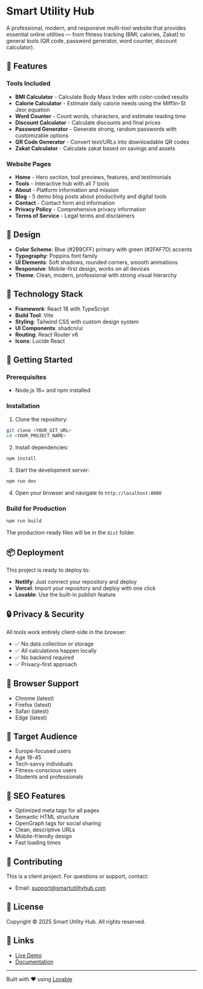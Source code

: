 # Smart Utility Hub

A professional, modern, and responsive multi-tool website that provides essential online utilities — from fitness tracking (BMI, calories, Zakat) to general tools (QR code, password generator, word counter, discount calculator).

## 🌟 Features

### Tools Included
- **BMI Calculator** - Calculate Body Mass Index with color-coded results
- **Calorie Calculator** - Estimate daily calorie needs using the Mifflin-St Jeor equation
- **Word Counter** - Count words, characters, and estimate reading time
- **Discount Calculator** - Calculate discounts and final prices
- **Password Generator** - Generate strong, random passwords with customizable options
- **QR Code Generator** - Convert text/URLs into downloadable QR codes
- **Zakat Calculator** - Calculate zakat based on savings and assets

### Website Pages
- **Home** - Hero section, tool previews, features, and testimonials
- **Tools** - Interactive hub with all 7 tools
- **About** - Platform information and mission
- **Blog** - 5 demo blog posts about productivity and digital tools
- **Contact** - Contact form and information
- **Privacy Policy** - Comprehensive privacy information
- **Terms of Service** - Legal terms and disclaimers

## 🎨 Design

- **Color Scheme**: Blue (#2B9CFF) primary with green (#2FAF7D) accents
- **Typography**: Poppins font family
- **UI Elements**: Soft shadows, rounded corners, smooth animations
- **Responsive**: Mobile-first design, works on all devices
- **Theme**: Clean, modern, professional with strong visual hierarchy

## 🔧 Technology Stack

- **Framework**: React 18 with TypeScript
- **Build Tool**: Vite
- **Styling**: Tailwind CSS with custom design system
- **UI Components**: shadcn/ui
- **Routing**: React Router v6
- **Icons**: Lucide React

## 🚀 Getting Started

### Prerequisites
- Node.js 16+ and npm installed

### Installation

1. Clone the repository:
```bash
git clone <YOUR_GIT_URL>
cd <YOUR_PROJECT_NAME>
```

2. Install dependencies:
```bash
npm install
```

3. Start the development server:
```bash
npm run dev
```

4. Open your browser and navigate to `http://localhost:8080`

### Build for Production

```bash
npm run build
```

The production-ready files will be in the `dist` folder.

## 📦 Deployment

This project is ready to deploy to:
- **Netlify**: Just connect your repository and deploy
- **Vercel**: Import your repository and deploy with one click
- **Lovable**: Use the built-in publish feature

## 🔒 Privacy & Security

All tools work entirely client-side in the browser:
- ✅ No data collection or storage
- ✅ All calculations happen locally
- ✅ No backend required
- ✅ Privacy-first approach

## 📱 Browser Support

- Chrome (latest)
- Firefox (latest)
- Safari (latest)
- Edge (latest)

## 🎯 Target Audience

- Europe-focused users
- Age 18-45
- Tech-savvy individuals
- Fitness-conscious users
- Students and professionals

## 📄 SEO Features

- Optimized meta tags for all pages
- Semantic HTML structure
- OpenGraph tags for social sharing
- Clean, descriptive URLs
- Mobile-friendly design
- Fast loading times

## 🤝 Contributing

This is a client project. For questions or support, contact:
- Email: support@smartutilityhub.com

## 📝 License

Copyright © 2025 Smart Utility Hub. All rights reserved.

## 🔗 Links

- [Live Demo](https://lovable.dev/projects/98ee3cfd-71f8-4940-a421-7d5c53f4e096)
- [Documentation](https://docs.lovable.dev)

---

Built with ❤️ using [Lovable](https://lovable.dev)
